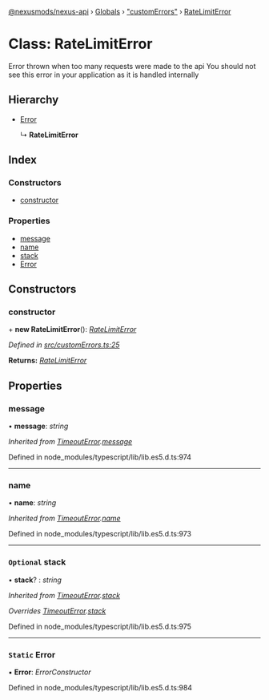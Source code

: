 [@nexusmods/nexus-api](../README.md) › [Globals](../globals.md) › ["customErrors"](../modules/_customerrors_.md) › [RateLimitError](_customerrors_.ratelimiterror.md)

# Class: RateLimitError

Error thrown when too many requests were made to the api
You should not see this error in your application as it is handled internally

## Hierarchy

* [Error](_customerrors_.timeouterror.md#static-error)

  ↳ **RateLimitError**

## Index

### Constructors

* [constructor](_customerrors_.ratelimiterror.md#constructor)

### Properties

* [message](_customerrors_.ratelimiterror.md#message)
* [name](_customerrors_.ratelimiterror.md#name)
* [stack](_customerrors_.ratelimiterror.md#optional-stack)
* [Error](_customerrors_.ratelimiterror.md#static-error)

## Constructors

###  constructor

\+ **new RateLimitError**(): *[RateLimitError](_customerrors_.ratelimiterror.md)*

*Defined in [src/customErrors.ts:25](https://github.com/Nexus-Mods/node-nexus-api/blob/5dbdef6/src/customErrors.ts#L25)*

**Returns:** *[RateLimitError](_customerrors_.ratelimiterror.md)*

## Properties

###  message

• **message**: *string*

*Inherited from [TimeoutError](_customerrors_.timeouterror.md).[message](_customerrors_.timeouterror.md#message)*

Defined in node_modules/typescript/lib/lib.es5.d.ts:974

___

###  name

• **name**: *string*

*Inherited from [TimeoutError](_customerrors_.timeouterror.md).[name](_customerrors_.timeouterror.md#name)*

Defined in node_modules/typescript/lib/lib.es5.d.ts:973

___

### `Optional` stack

• **stack**? : *string*

*Inherited from [TimeoutError](_customerrors_.timeouterror.md).[stack](_customerrors_.timeouterror.md#optional-stack)*

*Overrides [TimeoutError](_customerrors_.timeouterror.md).[stack](_customerrors_.timeouterror.md#optional-stack)*

Defined in node_modules/typescript/lib/lib.es5.d.ts:975

___

### `Static` Error

▪ **Error**: *ErrorConstructor*

Defined in node_modules/typescript/lib/lib.es5.d.ts:984
